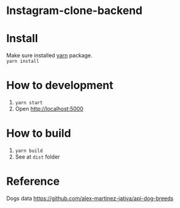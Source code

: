 # Instagram-clone-backend

# Install

Make sure installed [yarn](https://classic.yarnpkg.com/en/docs/install/#mac-stable) package.\
`yarn install`

# How to development

1. `yarn start`
2. Open [http://localhost:5000](http://localhost:5000)

# How to build
1. `yarn build`
2. See at `dist` folder

# Reference
Dogs data https://github.com/alex-martinez-jativa/api-dog-breeds
